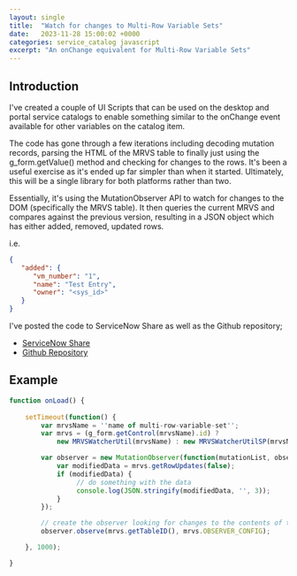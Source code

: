```yaml
---
layout: single
title:  "Watch for changes to Multi-Row Variable Sets"
date:   2023-11-28 15:00:02 +0000
categories: service_catalog javascript
excerpt: "An onChange equivalent for Multi-Row Variable Sets"
---
```

## Introduction
I've created a couple of UI Scripts that can be used on the desktop and portal service catalogs to enable something similar to the onChange event available for other variables on the catalog item.

The code has gone through a few iterations including decoding mutation records, parsing the HTML of the MRVS table to finally just using the g_form.getValue() method and checking for changes to the rows.  It's been a useful exercise as it's ended up far simpler than when it started.  Ultimately, this will be a single library for both platforms rather than two.

Essentially, it's using the MutationObserver API to watch for changes to the DOM (specifically the MRVS table).  It then queries the current MRVS and compares against the previous version, resulting in a JSON object which has either added, removed, updated rows.

i.e.

```json
{
   "added": {
      "vm_number": "1",
      "name": "Test Entry",
      "owner": "<sys_id>"
   }
}
```

I've posted the code to ServiceNow Share as well as the Github repository;

- [ServiceNow Share](https://developer.servicenow.com/connect.do#!/share/contents/4185574_multirow_variable_set_watcher?v=2.0&t=PRODUCT_DETAILS)
- [Github Repository](https://github.com/ajcooper72/MRVSUtil)

## Example

```javascript
function onLoad() {
	
    setTimeout(function() {
        var mrvsName = ''name of multi-row-variable-set'';
        var mrvs = (g_form.getControl(mrvsName).id) ?
            new MRVSWatcherUtil(mrvsName) : new MRVSWatcherUtilSP(mrvsName, this.window, g_form);

        var observer = new MutationObserver(function(mutationList, observer) {
            var modifiedData = mrvs.getRowUpdates(false);
            if (modifiedData) {
                 // do something with the data
                 console.log(JSON.stringify(modifiedData, '', 3));
            }
        });

        // create the observer looking for changes to the contents of the MRVS
        observer.observe(mrvs.getTableID(), mrvs.OBSERVER_CONFIG);

    }, 1000);

}
```

